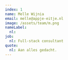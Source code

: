 ```yaml
---
index: 1
name: Melle Wijnia
email: melle@appje-eitje.nl
image: /assets/team/m.png
nameLabel: 
  nl: 
job:
  nl: Full-stack consultant
quote:
  nl: Aan alles gedacht.
---
```

